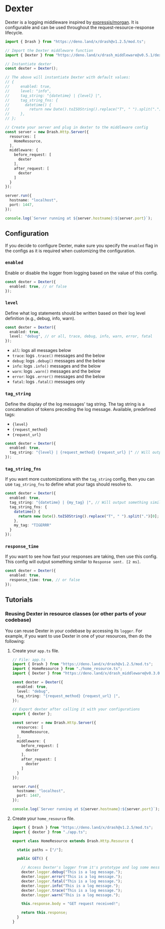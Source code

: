 # Dexter

Dexter is a logging middleware inspired by [expressjs/morgan](https://github.com/expressjs/morgan). It is configurable and can be used throughout the request-resource-response lifecycle.

```typescript
import { Drash } from "https://deno.land/x/drash@v1.2.5/mod.ts";

// Import the Dexter middleware function
import { Dexter } from "https://deno.land/x/drash_middleware@v0.5.1/dexter/mod.ts";

// Instantiate dexter
const dexter = Dexter();

// The above will instantiate Dexter with default values: 
// {
//     enabled: true,
//     level: "info",
//     tag_string: "{datetime} | {level} |",
//     tag_string_fns: {
//       datetime() {
//         return new Date().toISOString().replace("T", " ").split(".")[0];
//     },
// };

// Create your server and plug in dexter to the middleware config
const server = new Drash.Http.Server({
  resources: [
    HomeResource,
  ],
  middleware: {
    before_request: [
      dexter
    ],
    after_request: [
      dexter
    ]
  }
});

server.run({
  hostname: "localhost",
  port: 1447,
});

console.log(`Server running at ${server.hostname}:${server.port}`);
```

## Configuration

If you decide to configure Dexter, make sure you specify the `enabled` flag in the configs as it is required when customizing the configuration.

### `enabled`

Enable or disable the logger from logging based on the value of this config.

```typescript
const dexter = Dexter({
  enabled: true, // or false
});
```

### `level`

Define what log statements should be written based on their log level definition (e.g., debug, info, warn).

```typescript
const dexter = Dexter({
  enabled: true,
  level: "debug", // or all, trace, debug, info, warn, error, fatal
});
```

* `all`: logs all messages below
* `trace`: logs `.trace()` messages and the below
* `debug`: logs `.debug()` messages and the below
* `info`: logs `.info()` messages and the below
* `warn`: logs `.warn()` messages and the below
* `error`: logs `.error()` messages and the below
* `fatal`: logs `.fatal()` messages only


### `tag_string`

Define the display of the log messages' tag string. The tag string is a concatenation of tokens preceding the log message. Available, predefined tags:

* `{level}`
* `{request_method}`
* `{request_url}`

```typescript
const dexter = Dexter({
  enabled: true,
  tag_string: "{level} | {request_method} {request_url} |" // Will output something similar to "INFO | GET /home | The log message."
});
```

### `tag_string_fns`

If you want more customizations with the `tag_string` config, then you can use `tag_string_fns` to define what your tags should resolve to.

```typescript
const dexter = Dexter({
  enabled: true,
  tag_string: "{datetime} | {my_tag} |", // Will output something similar to "2020-07-12 10:32:14 | TIGERRR | The log message."
  tag_string_fns: {
    datetime() {
      return new Date().toISOString().replace("T", " ").split(".")[0];
    },
    my_tag: "TIGERRR"
  }
});
```

### `response_time`

If you want to see how fast your responses are taking, then use this config. This config will output something similar to `Response sent. [2 ms]`.

```typescript
const dexter = Dexter({
  enabled: true,
  response_time: true, // or false
});
```

## Tutorials

### Reusing Dexter in resource classes (or other parts of your codebase)

You can reuse Dexter in your codebase by accessing its `logger`. For example, if you want to use Dexter in one of your resources, then do the following:

1. Create your `app.ts` file.

    ```typescript
    // File: app.ts
    import { Drash } from "https://deno.land/x/drash@v1.2.5/mod.ts";
    import { HomeResource } from "./home_resource.ts";
    import { Dexter } from "https://deno.land/x/drash_middleware@v0.3.0/dexter.ts";

    const dexter = Dexter({
      enabled: true,
      level: "debug",
      tag_string: "{request_method} {request_url} |",
    });

    // Export dexter after calling it with your configurations
    export { dexter };

    const server = new Drash.Http.Server({
      resources: [
        HomeResource,
      ],
      middleware: {
        before_request: [
          dexter
        ],
        after_request: [
          dexter
        ]
      }
    });

    server.run({
      hostname: "localhost",
      port: 1447,
    });

    console.log(`Server running at ${server.hostname}:${server.port}`);
    ```

2. Create your `home_resource` file.

    ```typescript
    import { Drash } from "https://deno.land/x/drash@v1.2.5/mod.ts";
    import { dexter } from "./app.ts";

    export class HomeResource extends Drash.Http.Resource {

      static paths = ["/"];

      public GET() {

        // Access Dexter's logger from it's prototype and log some messages
        dexter.logger.debug("This is a log message.");
        dexter.logger.error("This is a log message.");
        dexter.logger.fatal("This is a log message.");
        dexter.logger.info("This is a log message.");
        dexter.logger.trace("This is a log message.");
        dexter.logger.warn("This is a log message.");

        this.response.body = "GET request received!";

        return this.response;
      }
    }
    ```
